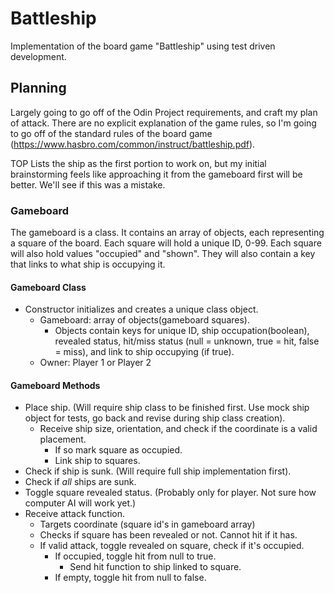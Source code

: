 # Battleship
Implementation of the board game "Battleship" using test driven development.


## Planning

Largely going to go off of the Odin Project requirements, and craft my plan of attack.  There are no explicit explanation of the game rules, so I'm going to go off of the standard rules of the board game (https://www.hasbro.com/common/instruct/battleship.pdf).

TOP Lists the ship as the first portion to work on, but my initial brainstorming feels like approaching it from the gameboard first will be better.  We'll see if this was a mistake.

### Gameboard

The gameboard is a class.  It contains an array of objects, each representing a square of the board.  Each square will hold a unique ID, 0-99.  Each square will also hold values "occupied" and "shown".  They will also contain a key that links to what ship is occupying it.

#### Gameboard Class
- Constructor initializes and creates a unique class object.
    - Gameboard: array of objects(gameboard squares).
        - Objects contain keys for unique ID, ship occupation(boolean), revealed status, hit/miss status (null = unknown, true = hit, false = miss), and link to ship occupying (if true).
    - Owner: Player 1 or Player 2

#### Gameboard Methods
- Place ship. (Will require ship class to be finished first.  Use mock ship object for tests, go back and revise during ship class creation).
    - Receive ship size, orientation, and check if the coordinate is a valid placement.
        - If so mark square as occupied.
        - Link ship to squares.
- Check if ship is sunk. (Will require full ship implementation first).
- Check if *all* ships are sunk.
- Toggle square revealed status. (Probably only for player.  Not sure how computer AI will work yet.)
- Receive attack function.
    - Targets coordinate (square id's in gameboard array)
    - Checks if square has been revealed or not.  Cannot hit if it has.
    - If valid attack, toggle revealed on square, check if it's occupied.
        - If occupied, toggle hit from null to true.
            - Send hit function to ship linked to square.
        - If empty, toggle hit from null to false.
